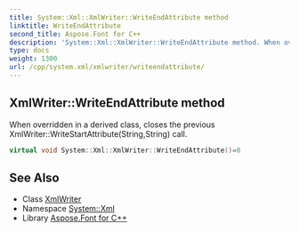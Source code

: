 ```yaml
---
title: System::Xml::XmlWriter::WriteEndAttribute method
linktitle: WriteEndAttribute
second_title: Aspose.Font for C++
description: 'System::Xml::XmlWriter::WriteEndAttribute method. When overridden in a derived class, closes the previous XmlWriter::WriteStartAttribute(String,String) call in C++.'
type: docs
weight: 1300
url: /cpp/system.xml/xmlwriter/writeendattribute/
---
```

## XmlWriter::WriteEndAttribute method


When overridden in a derived class, closes the previous XmlWriter::WriteStartAttribute(String,String) call.

```cpp
virtual void System::Xml::XmlWriter::WriteEndAttribute()=0
```

## See Also

* Class [XmlWriter](../)
* Namespace [System::Xml](../../)
* Library [Aspose.Font for C++](../../../)
